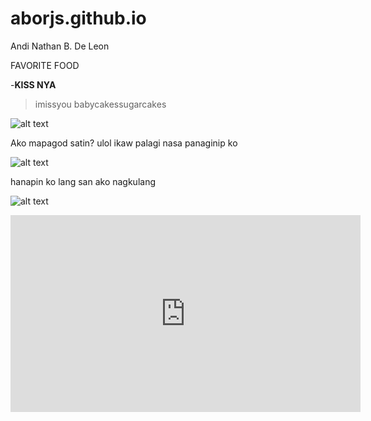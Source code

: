 # aborjs.github.io
Andi Nathan B. De Leon

FAVORITE FOOD

-**KISS NYA**

> imissyou babycakessugarcakes 

![alt text](https://i.pinimg.com/564x/1c/bb/17/1cbb17b1ffb70c618b8683cf151a4177.jpg)

Ako mapagod satin? ulol ikaw palagi nasa panaginip ko

![alt text](https://cdn.discordapp.com/attachments/1063269402168008744/1063272904197939290/IMG_20230104_163203.jpg)

hanapin ko lang san ako nagkulang

![alt text](https://cdn.discordapp.com/attachments/1063269402168008744/1063272066687701042/image.png)

<iframe width="560" height="315" src="https://www.youtube.com/embed/0dg2Z3x2KuQ" title="YouTube video player" frameborder="0" allow="accelerometer; autoplay; clipboard-write; encrypted-media; gyroscope; picture-in-picture; web-share" allowfullscreen></iframe>
